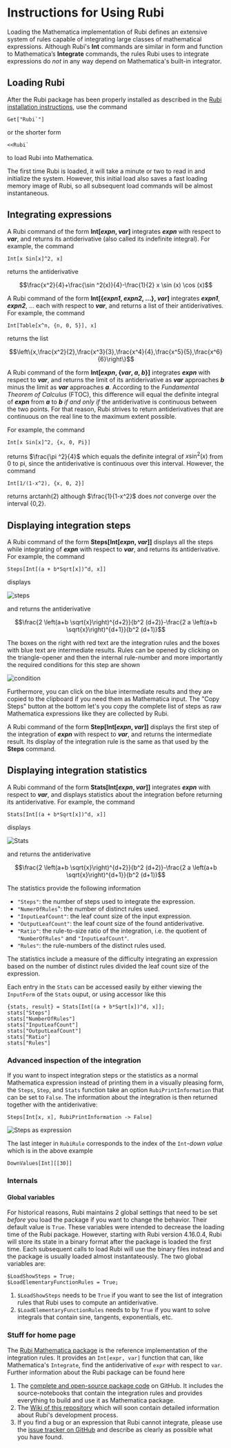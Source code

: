 <style> div.centertext {text-align: center;} </style>
# Instructions for Using Rubi

Loading the Mathematica implementation of Rubi defines an extensive system of rules capable of integrating large classes of mathematical expressions.  Although Rubi's **Int** commands are similar in form and function to Mathematica’s **Integrate** commands, the rules Rubi uses to integrate expressions do *not* in any way depend on Mathematica's built-in integrator.


## Loading Rubi

After the Rubi package has been properly installed as described in the [Rubi installation instructions](https://rulebasedintegration.org/downloadRubi.html), use the command
```mma
Get["Rubi`"]
```
or the shorter form
```mma
<<Rubi`
```
to load Rubi into Mathematica.

The first time Rubi is loaded, it will take a minute or two to read in and initialize the system.  However, this initial load also saves a fast loading memory image of Rubi, so all subsequent load commands will be almost instantaneous. 


## Integrating expressions

A Rubi command of the form **Int[*expn*, *var*]** integrates ***expn*** with respect to ***var***, and returns its antiderivative (also called its indefinite integral).  For example, the command
```mma
Int[x Sin[x]^2, x]
```
returns the antiderivative

<div class="centertext"> $$\frac{x^2}{4}+\frac{\sin ^2(x)}{4}-\frac{1}{2} x \sin (x) \cos (x)$$ </div>

A Rubi command of the form **Int[{*expn1*, *expn2*, ...}, *var*]** integrates ***expn1***, ***expn2***, ... each with respect to ***var***, and returns a list of their antiderivatives.  For example, the command
```mma
Int[Table[x^n, {n, 0, 5}], x]
```
returns the list

<div class="centertext"> $$\left\{x,\frac{x^2}{2},\frac{x^3}{3},\frac{x^4}{4},\frac{x^5}{5},\frac{x^6}{6}\right\}$$ </div>

A Rubi command of the form **Int[*expn*, {*var*, *a*, *b*}]** integrates ***expn*** with respect to ***var***, and returns the limit of its antiderivative as ***var*** approaches ***b*** minus the limit as ***var*** approaches ***a***.  According to the *Fundamental Theorem of Calculus* (FTOC), this difference will equal the definite integral of ***expn*** from ***a*** to ***b*** *if and only if* the antiderivative is continuous between the two points.  For that reason, Rubi strives to return antiderivatives that are continuous on the real line to the maximum extent possible.

For example, the command
```mma
Int[x Sin[x]^2, {x, 0, Pi}]
```
returns $\frac{\pi ^2}{4}$ which equals the definite integral of $x \sin ^2(x)$ from 0 to pi, since the antiderivative is continuous over this interval.  However, the command
```mma
Int[1/(1-x^2), {x, 0, 2}]
```
returns arctanh(2) although $\frac{1}{1-x^2}$ does *not* converge over the interval {0,2}.


## Displaying integration steps

A Rubi command of the form **Steps[Int[*expn*, *var*]]** displays all the steps while integrating of ***expn*** with respect to ***var***, and returns its antiderivative.  For example, the command
```mma
Steps[Int[(a + b*Sqrt[x])^d, x]]
```
displays

![steps](https://rulebasedintegration.org/RubiScreenShots/integrationSteps.png)

and returns the antiderivative

$$\frac{2 \left(a+b \sqrt{x}\right)^{d+2}}{b^2 (d+2)}-\frac{2 a \left(a+b \sqrt{x}\right)^{d+1}}{b^2 (d+1)}$$

The boxes on the right with red text are the integration rules and the boxes with blue text are intermediate results.
Rules can be opened by clicking on the triangle-opener and then the internal rule-number and more importantly the
required conditions for this step are shown

![condition](http://i.imgur.com/W5l0aRF.png)

Furthermore, you can click on the blue intermediate results and they are copied to the clipboard if you need them as
Mathematica input. The "Copy Steps" button at the bottom let's you copy the complete list of steps as raw Mathematica
expressions like they are collected by Rubi.

A Rubi command of the form **Step[Int[*expn*, *var*]]** displays the first step of the integration of ***expn*** with respect to ***var***, and returns the intermediate result.  Its display of the integration rule is the same as that used by the **Steps** command.


## Displaying integration statistics

A Rubi command of the form **Stats[Int[*expn*, *var*]]** integrates ***expn*** with respect to ***var***, and displays statistics about the integration before returning its antiderivative.  For example, the command

```mma
Stats[Int[(a + b*Sqrt[x])^d, x]]
```
displays

![Stats](http://i.stack.imgur.com/c4aUZ.png)

and returns the antiderivative

<div class="centertext"> $$\frac{2 \left(a+b \sqrt{x}\right)^{d+2}}{b^2 (d+2)}-\frac{2 a \left(a+b \sqrt{x}\right)^{d+1}}{b^2 (d+1)}$$ </div>

The statistics provide the following information

- `"Steps"`: the number of steps used to integrate the expression.
- `"NumerOfRules`": the number of distinct rules used.
- `"InputLeafCount"`: the leaf count size of the input expression.
- `"OutputLeafCount"`: the leaf count size of the found antiderivative.
- `"Ratio"`: the rule-to-size ratio of the integration, i.e. the quotient of `"NumberOfRules"` and `"InputLeafCount"`.
- `"Rules"`: the rule-numbers of the distinct rules used.

The statistics include a measure of the difficulty integrating an expression based on the number of distinct rules divided the leaf count size of the expression. 

Each entry in the `Stats` can be accessed easily by either viewing the `InputForm` of the `Stats` ouput, or using accessor
like this

```mma
{stats, result} = Stats[Int[(a + b*Sqrt[x])^d, x]];
stats["Steps"]
stats["NumberOfRules"]
stats["InputLeafCount"]
stats["OutputLeafCount"]
stats["Ratio"]
stats["Rules"]
```


### Advanced inspection of the integration

If you want to inspect integration steps or the statistics as a normal Mathematica expression instead of printing them in a visually pleasing form, the `Steps`, `Step`, and `Stats` function take an option `RubiPrintInformation` that can be set to `False`. The information about the integration is then returned together with the antiderivative:

```mma
Steps[Int[x, x], RubiPrintInformation -> False]
```

![Steps as expression](http://i.stack.imgur.com/locjv.png)

The last integer in `RubiRule` corresponds to the index of the `Int`-*down value* which is in the above example

```mma
DownValues[Int][[30]]
```

### Internals

#### Global variables

For historical reasons, Rubi maintains 2 global settings that need to be set *before* you load the package if you want to change the behavior. Their default value is `True`. These variables were intended to decrease the loading time of the Rubi package. However, starting with Rubi version 4.16.0.4, Rubi will store its state in a binary format after the package is loaded the first time. Each subsequent calls to load Rubi will use the binary files instead and the package is usually loaded almost instantateously. The two global variables are:

```mma
$LoadShowSteps = True;
$LoadElementaryFunctionRules = True;
```

1. `$LoadShowSteps` needs to be `True` if you want to see the list of integration rules that Rubi uses to compute an
antiderivative.
2. `$LoadElementaryFunctionRules` needs to by `True` if you want to solve integrals that contain sine, tangents, exponentials, etc.

### Stuff for home page

The [Rubi Mathematica package](https://github.com/RuleBasedIntegration/Rubi) is the reference implementation
of the integration rules.
It provides an `Int[expr, var]` function that can, like Mathematica's `Integrate`, find the antiderivative of `expr` 
with respect to `var`. 
Further information about the Rubi package can be found here

1. The [complete and open-source package code](https://github.com/RuleBasedIntegration/Rubi) on GitHub. It includes the
source-notebooks that contain the integration rules and provides everything to build and use it as Mathematica package.
2. The [Wiki of this repository](https://github.com/RuleBasedIntegration/Rubi/wiki) which will soon contain detailed
information about Rubi's development process.
3. If you find a bug or an expression that Rubi cannot integrate, please use the [issue tracker on GitHub](https://github.com/RuleBasedIntegration/Rubi/issues)
and describe as clearly as possible what you have found.
